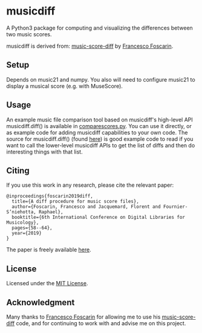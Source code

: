 # musicdiff
A Python3 package for computing and visualizing the differences between two music scores.

musicdiff is derived from: [music-score-diff](https://github.com/fosfrancesco/music-score-diff.git)
    by [Francesco Foscarin](https://github.com/fosfrancesco).

## Setup
Depends on music21 and numpy. You also will need to configure music21 to display a musical score (e.g. with MuseScore).

## Usage
An example music file comparison tool based on musicdiff's high-level API musicdiff.diff() is available in [comparescores.py](comparescores.py).  You can use it directly, or as example code for adding musicdiff capabilities to your own code.  The source for musicdiff.diff() (found [here](musicdiff/__init__.py)) is good example code to read if you want to call the lower-level musicdiff APIs to get the list of diffs and then do interesting things with that list.

## Citing
If you use this work in any research, please cite the relevant paper:

```
@inproceedings{foscarin2019diff,
  title={A diff procedure for music score files},
  author={Foscarin, Francesco and Jacquemard, Florent and Fournier-S’niehotta, Raphael},
  booktitle={6th International Conference on Digital Libraries for Musicology},
  pages={58--64},
  year={2019}
}
```

The paper is freely available [here](https://hal.inria.fr/hal-02267454v2/document).

## License
Licensed under the [MIT License](LICENSE).

## Acknowledgment
Many thanks to [Francesco Foscarin](https://github.com/fosfrancesco) for allowing me to use his [music-score-diff](https://github.com/fosfrancesco/music-score-diff.git) code, and for continuing to work with and advise me on this project.
